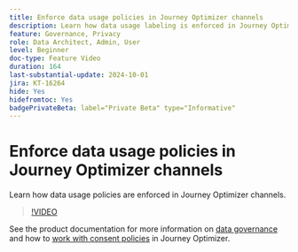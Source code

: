 ```yaml
---
title: Enforce data usage policies in Journey Optimizer channels
description: Learn how data usage labeling is enforced in Journey Optimizer channels.
feature: Governance, Privacy
role: Data Architect, Admin, User
level: Beginner
doc-type: Feature Video
duration: 164
last-substantial-update: 2024-10-01
jira: KT-16264
hide: Yes
hidefromtoc: Yes
badgePrivateBeta: label="Private Beta" type="Informative"
---
```


# Enforce data usage policies in Journey Optimizer channels

Learn how data usage policies are enforced in Journey Optimizer channels.

>[!VIDEO](https://video.tv.adobe.com/v/3434901/?learn=on)

See the product documentation for more information on [data governance](https://experienceleague.adobe.com/en/docs/journey-optimizer/using/privacy/action-privacy-restricted) and how to [work with consent policies](https://experienceleague.adobe.com/en/docs/journey-optimizer/using/privacy/consent/consent-restricted) in Journey Optimizer.